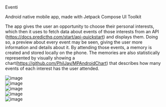Eventi

Android native mobile app, made with Jetpack Compose UI Toolkit

The app gives the user an opportunity to choose their personal interests, which then it uses to fetch data about events of those interests from an API (https://docs.predicthq.com/start/api-quickstart) and displays them. Doing so, a preview about every event may be seen, giving the user more information and details about it. By attending those events, a memory is created and stored locally on the phone. The memories are also statistically represented by visually showing a chart(https://github.com/PhilJay/MPAndroidChart) that describes how many events of each interest has the user attended.

![image](https://github.com/georgistan/eventi-diploma-project/assets/108679514/d7d8b163-eaee-433a-859b-f879d517505b)
<br />
![image](https://github.com/georgistan/eventi-diploma-project/assets/108679514/dfb84606-9644-4c61-ac77-43688ca4e31e)
<br />
![image](https://github.com/georgistan/eventi-diploma-project/assets/108679514/693edde0-c8d0-4266-a88a-b9c8773be1e7)
<br />
![image](https://github.com/georgistan/eventi-diploma-project/assets/108679514/06eeeee0-8776-4a51-9eca-3987c1829e94)
<br />
![image](https://github.com/georgistan/eventi-diploma-project/assets/108679514/8c581fc6-f0d8-4a92-9566-c6d2bc536828)
